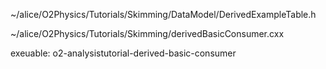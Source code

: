 ~/alice/O2Physics/Tutorials/Skimming/DataModel/DerivedExampleTable.h

~/alice/O2Physics/Tutorials/Skimming/derivedBasicConsumer.cxx

exeuable: o2-analysistutorial-derived-basic-consumer